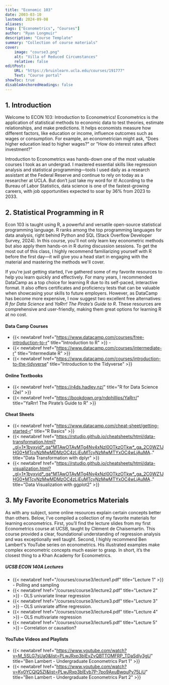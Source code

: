 ```yaml
---
title: "Economic 103"
date: 2003-03-10
lastmod: 2024-09-08
aliases: 
tags: ["Econometrics", "Courses"]
author: "Ryan Longmuir"
description: "Course Template" 
summary: "Collection of course materials" 
cover:
    image: "course3.png"
    alt: "Villa of Reduced Circumstances"
    relative: false
editPost:
    URL: "https://bruinlearn.ucla.edu/courses/191777"
    Text: "Course portal"
showToc: true
disableAnchoredHeadings: false
---
```




## 1. Introduction

Welcome to ECON 103: Introduction to Econometrics! Econometrics is the application of statistical methods to economic data to test theories, estimate relationships, and make predictions. It helps economists measure how different factors, like education or income, influence outcomes such as wages or consumption. For example, an econometrician might ask, "Does higher education lead to higher wages?" or "How do interest rates affect investment?" 

Introduction to Econometrics was hands-down one of the most valuable courses I took as an undergrad. I mastered essential skills like regression analysis and statistical programming—tools I used daily as a research assistant at the Federal Reserve and continue to rely on today as a researcher at UCLA. But don’t just take my word for it! According to the Bureau of Labor Statistics, data science is one of the fastest-growing careers, with job opportunities expected to soar by 36% from 2023 to 2033. 

## 2. Statistical Programming in R 

Econ 103 is taught using R, a powerful and versatile open-source statistical programming language. R ranks among the top programming languages for data analysis, right behind Python and SQL (Stack Overflow Developer Survey, 2024). In this course, you'll not only learn key econometric methods but also apply them hands-on in R during discussion sessions. To get the most out of this class, I highly recommend familiarizing yourself with R before the first day—it will give you a head start in engaging with the material and mastering the methods we'll cover. 

If you're just getting started, I’ve gathered some of my favorite resources to help you learn quickly and effectively. For many years, I recommended DataCamp as a top choice for learning R due to its self-paced, interactive format. It also offers certificates and proficiency tests that can be valuable when showcasing your skills to future employers. However, as DataCamp has become more expensive, I now suggest two excellent free alternatives: *R for Data Science* and *YaRrr! The Pirate’s Guide to R*. These resources are comprehensive and user-friendly, making them great options for learning R at no cost.

#### Data Camp Courses 

+ {{< newtabref  href="https://www.datacamp.com/courses/free-introduction-to-r" title="Introduction to R" >}}  - 
+ {{< newtabref  href="https://www.datacamp.com/courses/intermediate-r" title="Intermediate R" >}} 
+ {{< newtabref  href="https://www.datacamp.com/courses/introduction-to-the-tidyverse" title="Introduction to the Tidyverse" >}} 

#### Online Textbooks

* {{< newtabref  href="https://r4ds.hadley.nz/" title="R for Data Science (2e)" >}}
* {{< newtabref  href="https://bookdown.org/ndphillips/YaRrr/" title="YaRrr! The Pirate’s Guide to R" >}} 

#### Cheat Sheets 

* {{< newtabref  href="https://www.datacamp.com/cheat-sheet/getting-started-r" title="R Basics" >}} 
* {{< newtabref  href="https://rstudio.github.io/cheatsheets/html/data-transformation.html?_gl=1*1byxvjd*_ga*MTAwOTAyMTg4Ny4xNzI0OTkzOTkw*_ga_2C0WZ1JHG0*MTcyNzMwMDMzOC4zLjEuMTcyNzMwMTYxOC4wLjAuMA.." title="Data Transformation with dplyr" >}} 
* {{< newtabref  href="https://rstudio.github.io/cheatsheets/html/data-visualization.html?_gl=1*1byxvjd*_ga*MTAwOTAyMTg4Ny4xNzI0OTkzOTkw*_ga_2C0WZ1JHG0*MTcyNzMwMDMzOC4zLjEuMTcyNzMwMTYxOC4wLjAuMA.." title="Data Visualization with ggplot2" >}} 



## 3. My Favorite Econometrics Materials

As with any subject, some online resources explain certain concepts better than others. Below, I’ve compiled a collection of my favorite materials for learning econometrics. First, you’ll find the lecture slides from my first Econometrics course at UCSB, taught by Clément de Chaisemartin. This course provided a clear, foundational understanding of regression analysis and was exceptionally well taught. Second, I highly recommend Ben Lambert's YouTube series on econometrics. His illustrated examples make complex econometric concepts much easier to grasp. In short, it’s the closest thing to a Khan Academy for Econometrics.

##### UCSB ECON 140A Lectures 

+ {{< newtabref  href="/courses/course3/lecture1.pdf" title="Lecture 1" >}} - Polling and sampling
+ {{< newtabref  href="/courses/course3/lecture2.pdf" title="Lecture 2" >}} -  OLS univariate linear regression
+ {{< newtabref  href="/courses/course3/lecture3.pdf" title="Lecture 3" >}} – OLS univariate affine regression. 
+ {{< newtabref  href="/courses/course3/lecture4.pdf" title="Lecture 4" >}} – OLS multivariate regression 
+ {{< newtabref  href="/courses/course3/lecture5.pdf" title="Lecture 5" >}} – Correlation or causation? 

#### YouTube Videos and Playlists

* {{< newtabref  href="https://www.youtube.com/watch?v=M_5SLG7sUa0&list=PLwJRxp3blEvZyQBTTOMFRP_TDaSdly3gU" title="Ben Lambert - Undergraduate Econometrics Part 1" >}} 
* {{< newtabref  href="https://www.youtube.com/watch?v=Ky0YCQlQ5ZI&list=PLwJRxp3blEvb7P-7po9AxuBwquPv75LjU" title="Ben Lambert - Undergraduate Econometrics Part 2" >}} 
